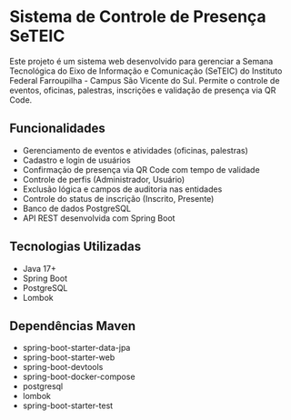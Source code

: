 # Sistema de Controle de Presença SeTEIC

Este projeto é um sistema web desenvolvido para gerenciar a Semana Tecnológica do Eixo de Informação e Comunicação (SeTEIC) do Instituto Federal Farroupilha - Campus São Vicente do Sul. Permite o controle de eventos, oficinas, palestras, inscrições e validação de presença via QR Code.

## Funcionalidades

- Gerenciamento de eventos e atividades (oficinas, palestras)
- Cadastro e login de usuários
- Confirmação de presença via QR Code com tempo de validade
- Controle de perfis (Administrador, Usuário)
- Exclusão lógica e campos de auditoria nas entidades
- Controle do status de inscrição (Inscrito, Presente)
- Banco de dados PostgreSQL
- API REST desenvolvida com Spring Boot

## Tecnologias Utilizadas

- Java 17+
- Spring Boot
- PostgreSQL
- Lombok

## Dependências Maven

- spring-boot-starter-data-jpa  
- spring-boot-starter-web  
- spring-boot-devtools  
- spring-boot-docker-compose  
- postgresql  
- lombok  
- spring-boot-starter-test  
